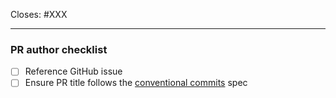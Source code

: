 Closes: #XXX

---

### PR author checklist

- [ ] Reference GitHub issue
- [ ] Ensure PR title follows the [conventional commits][conv-commits] spec

[conv-commits]: https://www.conventionalcommits.org/en/v1.0.0/#summary
